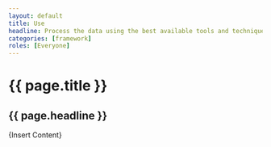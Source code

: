 ```yaml
---
layout: default
title: Use
headline: Process the data using the best available tools and techniques to enable evidence based decision making.
categories: [framework]
roles: [Everyone]
---
```


# {{ page.title }}

## {{ page.headline }}
  
{Insert Content}
